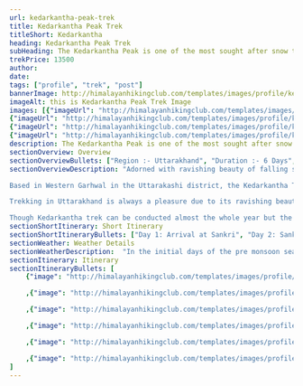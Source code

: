 ```yaml
--- 
url: kedarkantha-peak-trek
title: Kedarkantha Peak Trek
titleShort: Kedarkantha
heading: Kedarkantha Peak Trek
subHeading: The Kedarkantha Peak is one of the most sought after snow trekking destinations in India.
trekPrice: 13500
author: 
date: 
tags: ["profile", "trek", "post"]
bannerImage: http://himalayanhikingclub.com/templates/images/profile/kedarkantha-peak-trek/kedarkantha-peak-trek-profile-header.jpg
imageAlt: this is Kedarkantha Peak Trek Image
images: [{"imageUrl": "http://himalayanhikingclub.com/templates/images/profile/kedarkantha-peak-trek/kedarkantha-peak-trek-1.jpg", "imageAlt": "Kedarkantha Image 1"}, {"imageUrl": "http://himalayanhikingclub.com/templates/images/profile/kedarkantha-peak-trek/kedarkantha-peak-trek-2.jpg", "imageAlt": "Kedarkantha Image 2"},
{"imageUrl": "http://himalayanhikingclub.com/templates/images/profile/kedarkantha-peak-trek/kedarkantha-peak-trek-3.jpg", "imageAlt": "Kedarkantha Image 3"},
{"imageUrl": "http://himalayanhikingclub.com/templates/images/profile/kedarkantha-peak-trek/kedarkantha-peak-trek-4.jpg", "imageAlt": "Kedarkantha Image 4"},
{"imageUrl": "http://himalayanhikingclub.com/templates/images/profile/kedarkantha-peak-trek/kedarkantha-peak-trek-5.jpg", "imageAlt": "Kedarkantha Image 5"}]
description: The Kedarkantha Peak is one of the most sought after snow trekking destinations in India. | Trek with HIMALAYAN HIKING CLUB
sectionOverview: Overview
sectionOverviewBullets: ["Region :- Uttarakhand", "Duration :- 6 Days", "Grade :- Easy To Moderate", "Max Altitude :- 12,500 Ft.", "Approx Trekking Km :- 33 Kms"]
sectionOverviewDescription: "Adorned with ravishing beauty of falling snow and fringed with pine trees, The Kedarkantha Peak is one of the most sought after snow trekking destinations in India. With falling winter snow it’s a mesmerizing pictorial view and what’s more attractive, is the view of the Mighty Himalayas from the trails right to the top. Nestled at a height of 3810 meters which is about 12,500 feet this is an ideal trekking trail which covers a consolidated distance of 20 kms. The distance is not much and the trekking trail is neither very difficult which enables even the first time trekkers to set on the adventure and enjoy the beauty of nature at its best. With charming and captivating sights of snow clapped Himalayas, the verdant greenery, lush landscapes, myriad collection of flora, frozen ponds, to the sights of mesmerizing peaks, this trek have all the delightful marvels that a trekker wish to experience and view in his journey. Not only for the adventure seekers and trekkers, to enjoy thrilling challenges, the Kedarkantha Trek is an ideal destination for the nature lovers to bask in the beauty of undisturbed nature and enjoy delightful and blissful moments with exhilarating experiences.

Based in Western Garhwal in the Uttarakashi district, the Kedarkantha Trek is known for being one of the easy treks of the country which can be attended by people who are in experienced trekkers and have no knowledge of prior trekking. However physical fitness is required where one should be able to jog at least for 4 kms in 30 minutes before committing for the trekking tour. As the altitude rises the air becomes thin and people needs to carry backpacks too, which can all be very difficult, without proper physical fitness. 

Trekking in Uttarakhand is always a pleasure due to its ravishing beauty and panoramic natural views that cannot be matched with any other destinations within the country. But among all the fascinating locations and thrilling trekking sites available it is the snow treks of Kedarkantha which inspires every trekker a lot. In fact it has a lot of reasons of being such a terrific trek which makes it so popular among the enthusiastic travelers. The very first reason is the availability of snow till the end of April making it one of the best winter trek destination of all. And what more one can view the lovely snows at a height of only 10,000 feet lying at the base of the pine trees. The next reason for its popularity is the lovely campsites, where every site is unique in its own way and does not match the beauty with any other campsites in the journey. Another beauty of this trekking trail is that it starts from dense pine forest where one can begin the trekking trail walking over the bed brown dried leaves creating a unique experience and a magnificent view that is absolutely unparallel. Last but not the least is the splendid jaw dropping breath taking view of the famous snow clapped mountain summits that comes into view as soon as one steps in Kedarkantha base and the view gets more stunning which each step towards the summit. In a whole the trekking tour promises refreshing and heart filled pleasure which makes the destination so attractive to millions of visitors throughout the year.

Though Kedarkantha trek can be conducted almost the whole year but the aspiring views that it provides in the winter months from December to April cannot be compared with summer times. The snow clapped trekking trails and the buckets of snow at the base of the pine trees are a fascinating beauty to savor and which remains only available during the winter days. In fact for the locals the winter months are a time for rejoice and they enjoy with a number of festivals during this time. However it is better to avoid the monsoon time for trekking in these trail."
sectionShortItinerary: Short Itinerary
sectionShortItineraryBullets: ["Day 1: Arrival at Sankri", "Day 2: Sankri to Juda-ka-Talab", "Day 3: Juda-ka-Talab to Kedarkantha Base", "Day 4: Kedarkantha base to Kedarkantha peak; descend to Hargaon camp", "Day 5: Hargaon camp to Sankri", "Day 6: Departure day (Sankri to Dehradun)", "<strong>Note:</strong> On Day 6, you’ll reach Dehradun between 6 pm and 7 pm. You can book your travel any time after 8 pm."]
sectionWeather: Weather Details
sectionWeatherDescription:  "In the initial days of the pre monsoon season (May-Jun) there will be snow along the latter part of the trail which generally melts by end June. Days are going to be sunny and warm (12-20 °C) while the night temperature at the highest campsite would be in the range of -2 to 6 °C. In the post monsoon season (Sep-Oct) there is hardly any snow at the start with possibility of snowfall towards the end of the season, which also melts very fast. The days are sunny with temperatures hovering around (10-16 °C) the evenings start getting cold with the onset of October and nights are comparatively colder (- 5 to 5 °C).<br>Please keep in mind that the above information is not exact and does not account for sudden changes. Whatever the temperatures and conditions rest assured we will be prepared to handle it with ease as we use equipment of very high specifications."
sectionItinerary: Itinerary
sectionItineraryBullets: [
    {"image": "http://himalayanhikingclub.com/templates/images/profile/kedarkantha-peak-trek/kedarkantha-peak-trek-day-1.jpg","imageAlt": "kedarkantha peak trek day 1", "heading": "Day 1: Arrival at Sankri", "description": "The exotic and fascinating Kedarkantha Trek commences from Dehradun city. The trekkers for the trip should reach Dehradun on the day before the trip commences or before 6am of the commencing date. The trekkers will be received warmly by the authorized personal from Dehradun at 6:30am for a onward journey to Sankri. Sankri is located at a distance of 220kms on the National Highway 123. It’s a long scenic drive on a Tata Sumo or a similar vehicle providing absolute comfort to the trekkers so that they can enjoy the beauty of the location. It is the scenic surroundings which increases the pleasure of reaching the destination and exhilarates the joy of the thrilling tour that remains yet to be experienced. The journey is a long one and takes about evening to reach the destination. In the midst one can enjoy the lunch break at the popular eateries having some local food and homemade spices. The last 22 kms to Sankri is all the more exciting since it travels through Govind National Park which is famous for its avid collection of flora typical of this region and not found in any other location of the country. The expected time to reach Sankri is 5 pm but since in some areas the roads are a little bumpy and rough, the time can be a little longer. However on reaching the destination one can check in to the prior booked hotel and our representative can help with the check in formalities. After freshening up, since the evening is free for leisure one can enjoy indoors and relax or can set out to explore the beautiful Sankri village where there are local shops and small market selling mostly daily goods and a collection of few dhabas. The BSNL network is quite erratic here so getting the phone lines can be a little difficult. However the scenic beauty of the setting sun on the Greater Himalayas from Sankri is a fabulous sight to savor. One can have dinner at the hotel premises or can enjoy dinner at the dhabas to taste some local flavors and experience the cuisine of the area. Overnight stay at the hotel."}

    ,{"image": "http://himalayanhikingclub.com/templates/images/profile/kedarkantha-peak-trek/kedarkantha-peak-trek-day-2.jpg","imageAlt": "kedarkantha peak trek day 2", "heading": "Day 2: Sankri to Juda-ka-Talab", "description": "Though the tour starts from Dehradun but the trekking trip commences from Sankri only. Having an early start after a healthy breakfast at the hotel it’s a journey straight towards Juda Ka Talab which is based at an altitude of 9100 feet. It’s a 4km trekking journey and the approximate time for reaching the same is around 5 hours. The journey begins by moving out of Sankri village through an extension called Sor. Once the village is crossed the road takes a wide curve and climbs sharply. Moving along the stream this is the road that moves towards the Kedarkantha. The initial climb would be climbing several bridges through dense forest trees and thick carpet of maple and pine leaves all brown in color. It’s an exquisite vision and a pictorial view that leaves all mesmerized. The trail is wide and one can hear the sounds of running streams all through but may not be in view till much further. On the way one can view remote villages where women and kids are found carrying bundles of wooden logs, wooden sticks and dry leaves to utilize them for household cooking and setting up night fire. While crunching the dried maple and oak leaves on the way up one can also view Himalayan Languars swinging from one branch of trees to another. Though they are somewhat a shy animal it’s difficult to have a gallant view of them as they move quickly from the vision’s range. Apart from this, boars, martens and hares can also be spotted in this region. The scenario however changes a lot in the summer months when the luscious meadows remain verdant green with hilly flowers of unique kind. Crossing few streams and continuing through the trail and rising sharp through dense oaks one can reach the beautiful pictorial spot of Jadu Ka Talab which can never be missed by any trekker due to its sharp contrasting and unique beauty. Jadu Ka talab is a too perfect a destination. The sharp contrast of a giant lake on the left and thick pine and oak forest on the right is a fascinating setting the lap of Mother Nature and an ideal campsite to spend a perfect evening. One can engage in activities like photography or nature walk to explore the area at the best. At the night time campfire can also be a good idea to share the light supper some warm drinks underneath the clear sky. The night sky however is a treat to the eyes with bright and shining stars creating a magnificent aura which is enjoyable for all trekkers. Overnight sleep is arranged in tents."}

    ,{"image": "http://himalayanhikingclub.com/templates/images/profile/kedarkantha-peak-trek/kedarkantha-peak-trek-day-3.jpg","imageAlt": "kedarkantha peak trek day 3", "heading": "Day 3: Juda-ka-Talab to Kedarkantha Base", "description": "The intoxicating journey continues day where the trekkers are destined to trek towards Kedarkantha base which lies at an altitude of 11, 250 feet. The distance from Jadu Ka Talab to this destination is about 4kms and in a moderate speed it takes about 2.5 hours to reach the place. After having the morning breakfast set out for the next journey where the trail is somewhat straight forward and quite visible. The track again begins through dense forests of pine and oak trees only and through steep ridge and much more dense areas. In this trail one will come across many shepherd huts in open meadows which are equally delightful to see. At an altitude of about 10,400 feet one can visualize traces of snow in and around the track only if it is the winter months trekking. With winding roads meandering through dry oak forests, stretched meadows and through lanes around shepherd huts the trail continues to Kedarkantha Base. In the midst one can take a long break to reenergize the body and get the enthralling view of natural extravaganza in the area. Just before reaching the Kedarkantha Base one can enjoy the fascinating views of arc shaped range of snow clapped mountains comprising of Bandarpoonch, Swargarohini, Kala Nag and Ranglana standing out proudly showcasing their beauty. After reaching the base, set up the tent in a preferred selected place which is open and one can enjoy a clear view of the night sky. However it is advisable to be based in close group rather than in much scattered way in the dark. The evening sky is equally beautiful with glowing stars and shining planets ornamenting the sun. As the night grows the sight becomes more charming with the Milky way stretching from one end to the other, the dense network of stars and glistening peak of the mountain all come together to provide an awe striking view that remains imprinted in mind. However in such a height it is possible to cold waves so proper woolens should be carried for protection. Overnight sleep at the tent."}

    ,{"image": "http://himalayanhikingclub.com/templates/images/profile/kedarkantha-peak-trek/kedarkantha-peak-trek-day-4.jpg","imageAlt": "kedarkantha peak trek day 4", "heading": "Day 4: Kedarkantha base to Kedarkantha peak; descend to Hargaon camp", "description": "The fourth day of the trek is destined to conquer the Kedarnath Peak. Today the trekkers need to hike an elevation from 11,250 feet to 12,500 feet. The schedule of the day includes hiking to Kedarkantha peak and then again descending back till Hargaon camp which is based at 8900 feet. The total journey comprises of 6kms altogether and takes about 7 hours of time in a moderate speed. Ideally it is a long day but the excitement of the journey and conquering the peak would be far greater and much more worthy in compared to the challenges that lay ahead for the visitors. The day begins early with a filling breakfast and enjoying the sunrise from the Kedarkantha meadows which is a simply amazing, pure and divine. One can bask in the first rays of the morning sun and gain as much energize possible for the day ahead. One can even visualize the beautiful peak from these meadows which elevates the excitement. The way to the top can be made through several trails but it is better to take the main trail as its keep rising at an even level. On this route, the trekkers need to again cover a few portions of oak forest but the journey through this trail is much easier and faster. Climbing through the forest till its end , one can find the Kedarkantha peak much closer. Towards the end of the trail and close to the top the trek becomes a little difficult and can be a little strenuous especially for the first time trekkers. However the view from the top and the amazing location is worth the effort. At the top of the peak there is a beautiful yet small temple dedicated to Lord Shiva and goddess Parvati. There is a small shrine of Lord Ganesh too. The arresting 360 view of the snow clad peaks of Uttarakhand is intoxicating and beyond words to be penned down. One can relax at the top for some time and enjoy the magical beauty of nature and then descend towards base camp by noon time. After reaching the camp take a break for lunch and refreshments. Once relaxed, set out for descending furthermore to Hargaon camp. This time again, it’s a journey back through dense oak forests, pine and maple trees, shepherd huts and frozen streams. Savoring the beauty of the location and enjoying the regular clearings, which is unique of Kedarkantha trip descend further to Horegaon campsite. On reaching the campsites set the tent and mark the end of another delightful day with dinner and overnight sleep at the tent. However for the enthusiasts travelers there’s option of setting up a campfire here and enjoying the night time ambience chatting and having good time with the journey friends together."}

    ,{"image": "http://himalayanhikingclub.com/templates/images/profile/kedarkantha-peak-trek/kedarkantha-peak-trek-day-5.jpg","imageAlt": "kedarkantha peak trek day 5", "heading": "Day 5: Hargaon camp to Sankri", "description": "Today the schedule is marked for descending further to Sankri which descending from 8900 feet to 6400 feet. The time for descending this approximately 6 kms long trail takes about 4 hours or more at a moderate speed. The first morning sun from Horegaon campsite is the nexus of thick wood pine forest is equally beautiful. After having the breakfast, pack the backpack to descend furthermore through a more clearly marked well paved pathway, laden with small stones. Meandering through rich dense pine forests one can view the sight of streams flowing by in a slow and steady way. One can fill in water here for the rest of the track. A little further down the trail comes to a ridge from where it gives a splendid view of Har ki Dun valley or the Valley of Gods in its blissful and harmonious view. One can explore the place more and enjoy photographing the lovely valley from the distance. One can also enjoy the sights of the lovely flora and fauna and take quick snaps of the same to retain the memories of the beautiful placed captured for future. Descending a furthermore through the dense forests one can see the first signs of habitation and by evening one can reach Sankri. The last 2500 feet is filled with dense pine forests. On reaching the base, get back to the hotel and freshen up and get settled for the day. If the enthusiasm stays, one can again get out exploring the village to collect some local items to keep as a souvenir of the location. Though not many products are available here but one can always have small hand made goods, wooden toys and wooden home décor items for friends and families. Get to know the locals and know more about their lifestyle here. Life moves at a slow pace in Sankri which is home for about 120 families. Potatoes, rice and apples are the main ingredients here and people leave in wooden houses to protect from colder weather. The belief in religion is quite strong here and regular melas or fairs are organized here with entertainment being done with folk songs and native dance. Dinner can be tasted at the dhabas based here serving local food or one can enjoy delicious North Indian and Western cuisine at the hotel premises. Overnight stay at the hotel."}

    ,{"image": "http://himalayanhikingclub.com/templates/images/profile/kedarkantha-peak-trek/kedarkantha-peak-trek-day-6.jpg","imageAlt": "kedarkantha peak trek day 6", "heading": "Day 6: Departure day (Sankri to Dehradun)", "description": "The last day of the trip is the departure day where the trekkers need to travel back to Dehradun. Tata Sumo or a similar make car will be provided for a travel back of 220 kms to the city. Start the day early by enjoying the morning sun once again from Sankri and then enjoy a healthy and relishing breakfast at the hotel. Pack the bags and take all the belongings and check out of the hotel by 8 am approximately so that the journey to Dehradun can be started early. The distance takes about 10 hours to reach excluding the break times so the earlier one starts its always the better. The return will again be through NH123, though there are other routes available too through Mori Sankari Road or through NH72. However it’s better to take the initial NH123 route only as it is the shortest and have much less traffic. Scenic ambience and lovely surroundings mark the roads back to Dehradun city. Cherish the picturesque beauty of the location, the avid beauty of nature, the stretched landscapes, the verdant meadows and splendid ambience that pleases the heart in every way. The best part of the trip, is that the trip is well balanced and smartly packaged so that travellers get ample rest and relaxation and enjoy the beauty at every stop without hurrying at any place. It is a trip well designed to take care of the comfort and facilities of the travellers. The trip back to Dehradun reaches around 7 o clock evening time. The vacationers can be off boarded either at the railway station or at the airport as per their requirement. From here they can plan the next journey by booking a travel well after 8 pm. For all those who wish to stay in Dehradun and enjoy the place for a day or more can book a hotel in the city and spend some more lovely days in midst the beautiful Himalayas."}
]
---
```

